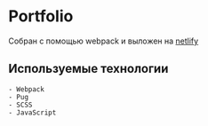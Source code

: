 # Portfolio

Собран с помощью webpack и выложен на [netlify]([(https://main--nimble-snickerdoodle-514102.netlify.app/)https://main--nimble-snickerdoodle-514102.netlify.app/])

## Используемые технологии
```
- Webpack
- Pug
- SCSS
- JavaScript
```

